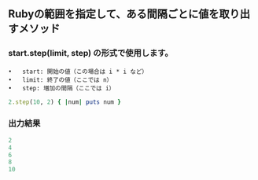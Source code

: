 ## Rubyの範囲を指定して、ある間隔ごとに値を取り出すメソッド

###	start.step(limit, step) の形式で使用します。
	•	start: 開始の値（この場合は i * i など）
	•	limit: 終了の値（ここでは n）
	•	step: 増加の間隔（ここでは i）

```ruby
2.step(10, 2) { |num| puts num }
```

### 出力結果
```ruby
2
4
6
8
10
```
